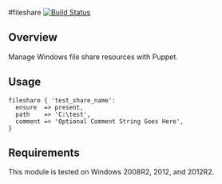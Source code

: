 #fileshare
[![Build Status](https://travis-ci.org/jolshevski/jordan-fileshare.svg?branch=master)](https://travis-ci.org/jolshevski/jordan-fileshare)

## Overview
Manage Windows file share resources with Puppet.

## Usage
```
fileshare { 'test_share_name':
  ensure  => present,
  path    => 'C:\test',
  comment => 'Optional Comment String Goes Here',
}
```

## Requirements
This module is tested on Windows 2008R2, 2012, and 2012R2.
